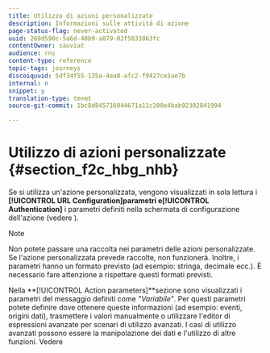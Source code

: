 ```yaml
---
title: Utilizzo di azioni personalizzate
description: Informazioni sulle attività di azione
page-status-flag: never-activated
uuid: 269d590c-5a6d-40b9-a879-02f5033863fc
contentOwner: sauviat
audience: rns
content-type: reference
topic-tags: journeys
discoiquuid: 5df34f55-135a-4ea8-afc2-f9427ce5ae7b
internal: n
snippet: y
translation-type: tm+mt
source-git-commit: 1bc8d845716044671a11c200e4bab92302841994

---
```



# Utilizzo di azioni personalizzate {#section_f2c_hbg_nhb}

Se si utilizza un&#39;azione personalizzata, vengono visualizzati in sola lettura i **[!UICONTROL URL Configuration]**parametri e**[!UICONTROL Authentication]** i parametri definiti nella schermata di configurazione dell&#39;azione (vedere [](../action/about-custom-action-configuration.md)).

>[!NOTE]
>
>Non potete passare una raccolta nei parametri delle azioni personalizzate. Se l&#39;azione personalizzata prevede raccolte, non funzionerà. Inoltre, i parametri hanno un formato previsto (ad esempio: stringa, decimale ecc.). È necessario fare attenzione a rispettare questi formati previsti.

Nella **[!UICONTROL Action parameters]**sezione sono visualizzati i parametri del messaggio definiti come _&quot;Variabile&quot;_. Per questi parametri potete definire dove ottenere queste informazioni (ad esempio: eventi, origini dati), trasmettere i valori manualmente o utilizzare l&#39;editor di espressioni avanzate per scenari di utilizzo avanzati. I casi di utilizzo avanzati possono essere la manipolazione dei dati e l&#39;utilizzo di altre funzioni. Vedere[](../expression/expressionadvanced.md)
